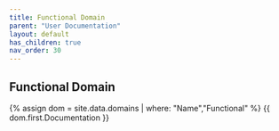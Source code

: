 ```yaml
---
title: Functional Domain
parent: "User Documentation"
layout: default
has_children: true
nav_order: 30
---
```

## Functional Domain
{% assign dom = site.data.domains | where: "Name","Functional" %}
{{ dom.first.Documentation }}
